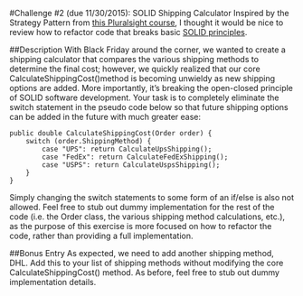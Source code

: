 #Challenge #2 (due 11/30/2015): SOLID Shipping Calculator
Inspired by the Strategy Pattern from [this Pluralsight course](http://app.pluralsight.com/library/courses/patterns-library/table-of-contents), I thought it would be nice to review how to refactor code that breaks basic [SOLID principles](http://app.pluralsight.com/courses/principles-oo-design).

##Description
With Black Friday around the corner, we wanted to create a shipping calculator that compares the various shipping methods to determine the final cost; however, we quickly realized that our core CalculateShippingCost()method is becoming unwieldy as new shipping options are added.  More importantly, it’s breaking the open-closed principle of SOLID software development.  Your task is to completely eliminate the switch statement in the pseudo code below so that future shipping options can be added in the future with much greater ease:

```
public double CalculateShippingCost(Order order) {
	switch (order.ShippingMethod) {
		case "UPS": return CalculateUpsShipping();
		case "FedEx": return CalculateFedExShipping();
		case "USPS": return CalculateUspsShipping();
	}
}
```

Simply changing the switch statements to some form of an if/else is also not allowed.  Feel free to stub out dummy implementation for the rest of the code (i.e. the Order class, the various shipping method calculations, etc.), as the purpose of this exercise is more focused on how to refactor the code, rather than providing a full implementation.

##Bonus Entry
As expected, we need to add another shipping method, DHL.  Add this to your list of shipping methods without modifying the core CalculateShippingCost() method.  As before, feel free to stub out dummy implementation details.
